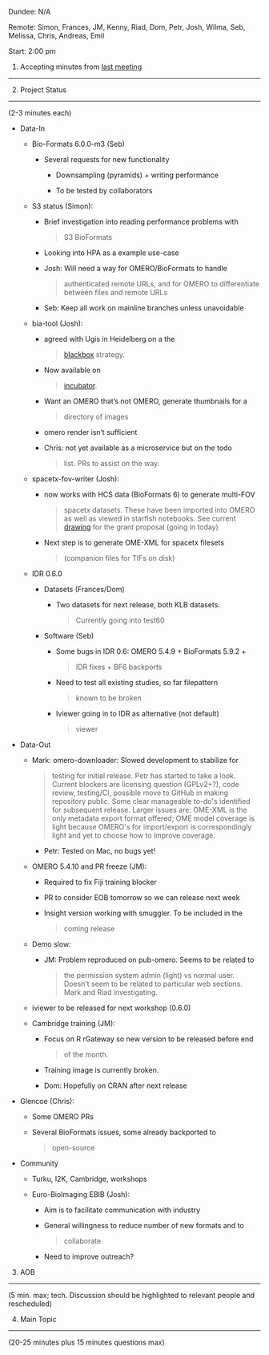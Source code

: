Dundee: N/A

Remote: Simon, Frances, JM, Kenny, Riad, Dom, Petr, Josh, Wilma, Seb,
Melissa, Chris, Andreas, Emil

Start: 2:00 pm

1. Accepting minutes from [<u>last meeting</u>](https://drive.google.com/open?id=1TndXeC3wQSZVEaB5ZGpEAaPRl1QAufSI)
-------------------------------------------------------------------------------------------------------------------

2. Project Status
-----------------

(2-3 minutes each)

-   Data-In

    -   Bio-Formats 6.0.0-m3 (Seb)

        -   Several requests for new functionality

            -   Downsampling (pyramids) + writing performance

            -   To be tested by collaborators

    -   S3 status (Simon):

        -   Brief investigation into reading performance problems with
            > S3 BioFormats

        -   Looking into HPA as a example use-case

        -   Josh: Will need a way for OMERO/BioFormats to handle
            > authenticated remote URLs, and for OMERO to differentiate
            > between files and remote URLs

        -   Seb: Keep all work on mainline branches unless unavoidable

    -   bia-tool (Josh):

        -   agreed with Ugis in Heidelberg on a the
            > [<u>blackbox</u>](https://docs.google.com/document/d/10AaPynPLPSgl_nuwAsGycnvAi8j6uHNSxYzNIDU8Ktg/edit)
            > strategy.

        -   Now available on
            > [<u>incubator</u>](https://gitlab.com/openmicroscopy/incubator/bia-tool).

        -   Want an OMERO that’s not OMERO, generate thumbnails for a
            > directory of images

        -   omero render isn’t sufficient

        -   Chris: not yet available as a microservice but on the todo
            > list. PRs to assist on the way.

    -   spacetx-fov-writer (Josh):

        -   now works with HCS data (BioFormats 6) to generate multi-FOV
            > spacetx datasets. These have been imported into OMERO as
            > well as viewed in starfish notebooks. See current
            > [<u>drawing</u>](https://docs.google.com/drawings/d/1qjxW5AQcsj_XShv_0Q4SOhNVFb_NlL4Md89kKTKub2w/edit)
            > for the grant proposal (going in today)

        -   Next step is to generate OME-XML for spacetx filesets
            > (companion files for TIFs on disk)

    -   IDR 0.6.0

        -   Datasets (Frances/Dom)

            -   Two datasets for next release, both KLB datasets.
                > Currently going into test60

        -   Software (Seb)

            -   Some bugs in IDR 0.6: OMERO 5.4.9 + BioFormats 5.9.2 +
                > IDR fixes + BF6 backports

            -   Need to test all existing studies, so far filepattern
                > known to be broken

            -   Iviewer going in to IDR as alternative (not default)
                > viewer

-   Data-Out

    -   Mark: omero-downloader: Slowed development to stabilize for
        > testing for initial release. Petr has started to take a look.
        > Current blockers are licensing question (GPLv2+?), code
        > review, testing/CI, possible move to GitHub in making
        > repository public. Some clear manageable to-do's identified
        > for subsequent release. Larger issues are: OME-XML is the only
        > metadata export format offered; OME model coverage is light
        > because OMERO's for import/export is correspondingly light and
        > yet to choose how to improve coverage.

        -   Petr: Tested on Mac, no bugs yet!

    -   OMERO 5.4.10 and PR freeze (JM):

        -   Required to fix Fiji training blocker

        -   PR to consider EOB tomorrow so we can release next week

        -   Insight version working with smuggler. To be included in the
            > coming release

    -   Demo slow:

        -   JM: Problem reproduced on pub-omero. Seems to be related to
            > the permission system admin (light) vs normal user.
            > Doesn’t seem to be related to particular web sections.
            > Mark and Riad investigating.

    -   iviewer to be released for next workshop (0.6.0)

    -   Cambridge training (JM):

        -   Focus on R rGateway so new version to be released before end
            > of the month.

        -   Training image is currently broken.

        -   Dom: Hopefully on CRAN after next release

-   Glencoe (Chris):

    -   Some OMERO PRs

    -   Several BioFormats issues, some already backported to
        > open-source

-   Community

    -   Turku, I2K, Cambridge, workshops

    -   Euro-BioImaging EBIB (Josh):

        -   Aim is to facilitate communication with industry

        -   General willingness to reduce number of new formats and to
            > collaborate

        -   Need to improve outreach?

3. AOB
------

(5 min. max; tech. Discussion should be highlighted to relevant people
and rescheduled)

4. Main Topic
-------------

(20-25 minutes plus 15 minutes questions max)
